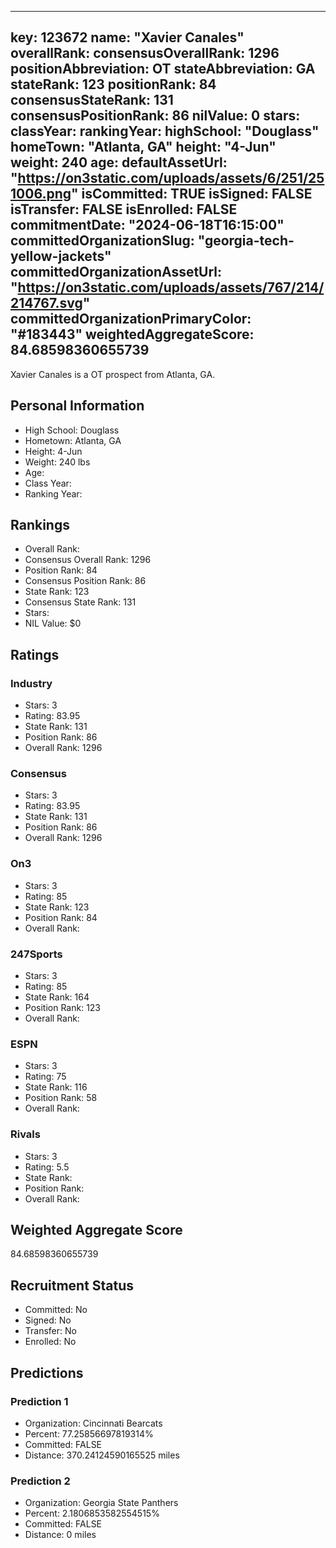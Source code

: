 ---
  key: 123672
  name: "Xavier Canales"
  overallRank: 
  consensusOverallRank: 1296
  positionAbbreviation: OT
  stateAbbreviation: GA
  stateRank: 123
  positionRank: 84
  consensusStateRank: 131
  consensusPositionRank: 86
  nilValue: 0
  stars: 
  classYear: 
  rankingYear: 
  highSchool: "Douglass"
  homeTown: "Atlanta, GA"
  height: "4-Jun"
  weight: 240
  age: 
  defaultAssetUrl: "https://on3static.com/uploads/assets/6/251/251006.png"
  isCommitted: TRUE
  isSigned: FALSE
  isTransfer: FALSE
  isEnrolled: FALSE
  commitmentDate: "2024-06-18T16:15:00"
  committedOrganizationSlug: "georgia-tech-yellow-jackets"
  committedOrganizationAssetUrl: "https://on3static.com/uploads/assets/767/214/214767.svg"
  committedOrganizationPrimaryColor: "#183443"
  weightedAggregateScore: 84.68598360655739
  ---
  
  Xavier Canales is a OT prospect from Atlanta, GA.
  
  ## Personal Information
  - High School: Douglass
  - Hometown: Atlanta, GA
  - Height: 4-Jun
  - Weight: 240 lbs
  - Age: 
  - Class Year: 
  - Ranking Year: 
  
  ## Rankings
  - Overall Rank: 
  - Consensus Overall Rank: 1296
  - Position Rank: 84
  - Consensus Position Rank: 86
  - State Rank: 123
  - Consensus State Rank: 131
  - Stars: 
  - NIL Value: $0
  
  ## Ratings
  
  ### Industry
  - Stars: 3
  - Rating: 83.95
  - State Rank: 131
  - Position Rank: 86
  - Overall Rank: 1296
  
  ### Consensus
  - Stars: 3
  - Rating: 83.95
  - State Rank: 131
  - Position Rank: 86
  - Overall Rank: 1296
  
  ### On3
  - Stars: 3
  - Rating: 85
  - State Rank: 123
  - Position Rank: 84
  - Overall Rank: 
  
  ### 247Sports
  - Stars: 3
  - Rating: 85
  - State Rank: 164
  - Position Rank: 123
  - Overall Rank: 
  
  ### ESPN
  - Stars: 3
  - Rating: 75
  - State Rank: 116
  - Position Rank: 58
  - Overall Rank: 
  
  ### Rivals
  - Stars: 3
  - Rating: 5.5
  - State Rank: 
  - Position Rank: 
  - Overall Rank: 
  
  ## Weighted Aggregate Score
  84.68598360655739
  
  ## Recruitment Status
  - Committed: No
  - Signed: No
  - Transfer: No
  - Enrolled: No
  
  
  
  ## Predictions
  
  ### Prediction 1
  - Organization: Cincinnati Bearcats
  - Percent: 77.25856697819314%
  - Committed: FALSE
  - Distance: 370.24124590165525 miles
  
  ### Prediction 2
  - Organization: Georgia State Panthers
  - Percent: 2.1806853582554515%
  - Committed: FALSE
  - Distance: 0 miles
  